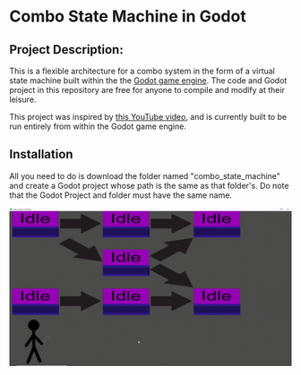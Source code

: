 # Combo State Machine in Godot

## Project Description:
This is a flexible architecture for a combo system in the form of a virtual state machine built within the the [Godot game engine](https://godotengine.org/). 
The code and Godot project in this repository are free for anyone to compile and modify at their leisure.

This project was inspired by [this YouTube video](https://www.youtube.com/watch?v=blNza5q7sp4), and is currently built to be run entirely from within the Godot game engine.

## Installation
All you need to do is download the folder named "combo_state_machine" and create a Godot project whose path is the same as that folder's.
Do note that the Godot Project and folder must have the same name.

![Demonstration](https://github.com/A-H-Nguyen/Combo-State-Machine-in-Godot/blob/main/state-machine-demo/state_machine_demo.gif)